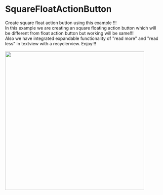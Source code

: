 # SquareFloatActionButton
Create square float action button using this example !!!
<br/>
In this example we are creating an square floating action button which will be different from float action button but working will be same!!!
<br/>
Also we have integrated expandable functionality of "read more" and "read less" in textview with a recyclerview.
Enjoy!!!
<br/>
<br>
<img height="450" src= "https://cloud.githubusercontent.com/assets/11073070/21562125/e3a777e6-ce9b-11e6-9dbc-cd1e5dfa5a96.gif"/>
</br>
